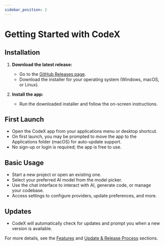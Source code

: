 ```yaml
---
sidebar_position: 2
---
```


# Getting Started with CodeX

## Installation

1. **Download the latest release:**
   - Go to the [GitHub Releases page](https://github.com/iotserver24/codex/releases).
   - Download the installer for your operating system (Windows, macOS, or Linux).

2. **Install the app:**
   - Run the downloaded installer and follow the on-screen instructions.

## First Launch
- Open the CodeX app from your applications menu or desktop shortcut.
- On first launch, you may be prompted to move the app to the Applications folder (macOS) for auto-update support.
- No sign-up or login is required; the app is free to use.

## Basic Usage
- Start a new project or open an existing one.
- Select your preferred AI model from the model picker.
- Use the chat interface to interact with AI, generate code, or manage your codebase.
- Access settings to configure providers, update preferences, and more.

## Updates
- CodeX will automatically check for updates and prompt you when a new version is available.

For more details, see the [Features](features) and [Update & Release Process](updates) sections. 